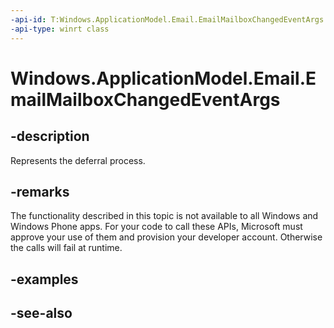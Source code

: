 ----api-id: T:Windows.ApplicationModel.Email.EmailMailboxChangedEventArgs
-api-type: winrt class
---<!-- Class syntax.public class EmailMailboxChangedEventArgs : Windows.ApplicationModel.Email.IEmailMailboxChangedEventArgs--># Windows.ApplicationModel.Email.EmailMailboxChangedEventArgs## -descriptionRepresents the deferral process.## -remarksThe functionality described in this topic is not available to all Windows and Windows Phone apps. For your code to call these APIs, Microsoft must approve your use of them and provision your developer account. Otherwise the calls will fail at runtime.## -examples## -see-also